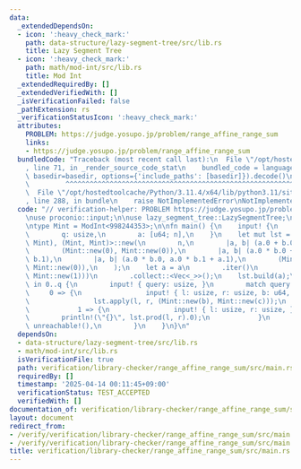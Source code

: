 ```yaml
---
data:
  _extendedDependsOn:
  - icon: ':heavy_check_mark:'
    path: data-structure/lazy-segment-tree/src/lib.rs
    title: Lazy Segment Tree
  - icon: ':heavy_check_mark:'
    path: math/mod-int/src/lib.rs
    title: Mod Int
  _extendedRequiredBy: []
  _extendedVerifiedWith: []
  _isVerificationFailed: false
  _pathExtension: rs
  _verificationStatusIcon: ':heavy_check_mark:'
  attributes:
    PROBLEM: https://judge.yosupo.jp/problem/range_affine_range_sum
    links:
    - https://judge.yosupo.jp/problem/range_affine_range_sum
  bundledCode: "Traceback (most recent call last):\n  File \"/opt/hostedtoolcache/Python/3.11.4/x64/lib/python3.11/site-packages/onlinejudge_verify/documentation/build.py\"\
    , line 71, in _render_source_code_stat\n    bundled_code = language.bundle(stat.path,\
    \ basedir=basedir, options={'include_paths': [basedir]}).decode()\n          \
    \         ^^^^^^^^^^^^^^^^^^^^^^^^^^^^^^^^^^^^^^^^^^^^^^^^^^^^^^^^^^^^^^^^^^^^^^^^^^^^^^^^^\n\
    \  File \"/opt/hostedtoolcache/Python/3.11.4/x64/lib/python3.11/site-packages/onlinejudge_verify/languages/rust.py\"\
    , line 288, in bundle\n    raise NotImplementedError\nNotImplementedError\n"
  code: "// verification-helper: PROBLEM https://judge.yosupo.jp/problem/range_affine_range_sum\n\
    \nuse proconio::input;\n\nuse lazy_segment_tree::LazySegmentTree;\nuse mod_int::ModInt;\n\
    \ntype Mint = ModInt<998244353>;\n\nfn main() {\n    input! {\n        n: usize,\n\
    \        q: usize,\n        a: [u64; n],\n    }\n    let mut lst = LazySegmentTree::<(Mint,\
    \ Mint), (Mint, Mint)>::new(\n        n,\n        |a, b| (a.0 + b.0, a.1 + b.1),\n\
    \        (Mint::new(0), Mint::new(0)),\n        |a, b| (a.0 * b.0 + a.1 * b.1,\
    \ b.1),\n        |a, b| (a.0 * b.0, a.0 * b.1 + a.1),\n        (Mint::new(1),\
    \ Mint::new(0)),\n    );\n    let a = a\n        .iter()\n        .map(|&a| (Mint::new(a),\
    \ Mint::new(1)))\n        .collect::<Vec<_>>();\n    lst.build(a);\n    for _\
    \ in 0..q {\n        input! { query: usize, }\n        match query {\n       \
    \     0 => {\n                input! { l: usize, r: usize, b: u64, c: u64, }\n\
    \                lst.apply(l, r, (Mint::new(b), Mint::new(c)));\n            }\n\
    \            1 => {\n                input! { l: usize, r: usize, }\n        \
    \        println!(\"{}\", lst.prod(l, r).0);\n            }\n            _ =>\
    \ unreachable!(),\n        }\n    }\n}\n"
  dependsOn:
  - data-structure/lazy-segment-tree/src/lib.rs
  - math/mod-int/src/lib.rs
  isVerificationFile: true
  path: verification/library-checker/range_affine_range_sum/src/main.rs
  requiredBy: []
  timestamp: '2025-04-14 00:11:45+09:00'
  verificationStatus: TEST_ACCEPTED
  verifiedWith: []
documentation_of: verification/library-checker/range_affine_range_sum/src/main.rs
layout: document
redirect_from:
- /verify/verification/library-checker/range_affine_range_sum/src/main.rs
- /verify/verification/library-checker/range_affine_range_sum/src/main.rs.html
title: verification/library-checker/range_affine_range_sum/src/main.rs
---
```

